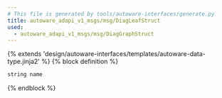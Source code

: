 ```yaml
---
# This file is generated by tools/autoware-interfaces/generate.py
title: autoware_adapi_v1_msgs/msg/DiagLeafStruct
used:
  - autoware_adapi_v1_msgs/msg/DiagGraphStruct
---
```


{% extends 'design/autoware-interfaces/templates/autoware-data-type.jinja2' %}
{% block definition %}

```txt
string name
```

{% endblock %}
